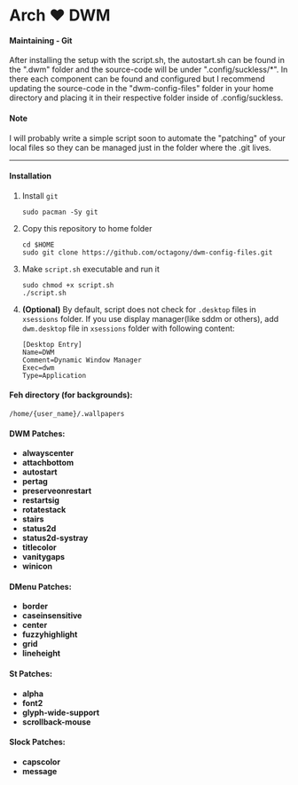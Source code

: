 # Arch ❤️ DWM

#### Maintaining - Git
After installing the setup with the script.sh, the autostart.sh can be found in the ".dwm" folder and the source-code will be under ".config/suckless/*".
In there each component can be found and configured but I recommend updating the source-code in the "dwm-config-files" folder in your home directory and
placing it in their respective folder inside of .config/suckless.

#### Note
I will probably write a simple script soon to automate the "patching" of your local files so they can be managed just in the folder where the .git lives.

----------

#### Installation

1.  Install `git`

    ```
    sudo pacman -Sy git
    ```

2.  Copy this repository to home folder

    ```
    cd $HOME
    sudo git clone https://github.com/octagony/dwm-config-files.git
    ```

3.  Make `script.sh` executable and run it

    ```
    sudo chmod +x script.sh
    ./script.sh
    ```

4.  **(Optional)** By default, script does not check for `.desktop` files in `xsessions` folder. If you use display manager(like sddm or others), add `dwm.desktop` file in `xsessions` folder with following content:

    ```
    [Desktop Entry]
    Name=DWM
    Comment=Dynamic Window Manager
    Exec=dwm
    Type=Application
    ```

#### Feh directory (for backgrounds):

```
/home/{user_name}/.wallpapers
```

#### DWM Patches:

- **alwayscenter**
- **attachbottom**
- **autostart**
- **pertag**
- **preserveonrestart**
- **restartsig**
- **rotatestack**
- **stairs**
- **status2d**
- **status2d-systray**
- **titlecolor**
- **vanitygaps**
- **winicon**

#### DMenu Patches:

- **border**
- **caseinsensitive**
- **center**
- **fuzzyhighlight**
- **grid**
- **lineheight**

#### St Patches:

- **alpha**
- **font2**
- **glyph-wide-support**
- **scrollback-mouse**

#### Slock Patches:

- **capscolor**
- **message**
